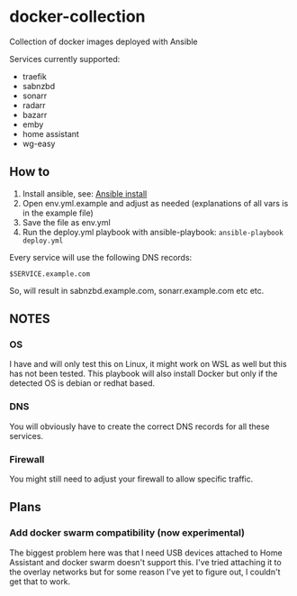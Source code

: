 # docker-collection
Collection of docker images deployed with Ansible

Services currently supported:

* traefik
* sabnzbd
* sonarr
* radarr
* bazarr
* emby
* home assistant
* wg-easy

## How to

1. Install ansible, see: [Ansible install](https://docs.ansible.com/ansible/latest/installation_guide/intro_installation.html#installing-and-upgrading-ansible-with-pip)
2. Open env.yml.example and adjust as needed (explanations of all vars is in the example file)
3. Save the file as env.yml
4. Run the deploy.yml playbook with ansible-playbook:
```ansible-playbook deploy.yml```

Every service will use the following DNS records:

```$SERVICE.example.com```

So, will result in sabnzbd.example.com, sonarr.example.com etc etc.

## NOTES

### OS

I have and will only test this on Linux, it might work on WSL as well but this has not been tested. This playbook will also install Docker
but only if the detected OS is debian or redhat based.

### DNS

You will obviously have to create the correct DNS records for all these services.

### Firewall

You might still need to adjust your firewall to allow specific traffic.

## Plans

### Add docker swarm compatibility (now experimental)

The biggest problem here was that I need USB devices attached to Home Assistant and docker swarm doesn't support this.
I've tried attaching it to the overlay networks but for some reason I've yet to figure out, I couldn't get that to work.